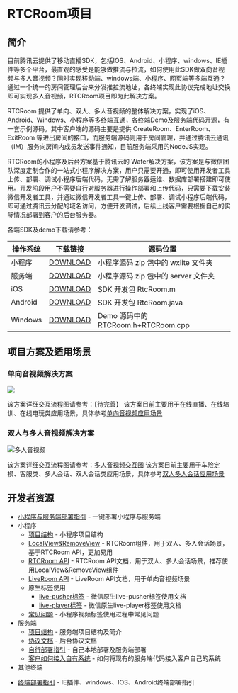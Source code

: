 # RTCRoom项目

## 简介
目前腾讯云提供了移动直播SDK，包括IOS、Android、小程序、windows、IE插件等多个平台，最直观的感受是能够做推流与拉流，如何使用此SDK做双向音视频与多人音视频？同时实现移动端、windows端、小程序、网页端等多端互通？通过一个统一的房间管理后台来分发推拉流地址，各终端实现此协议完成地址交换即可实现多人音视频，RTCRoom项目即为此解决方案。

RTCRoom 提供了单向、双人、多人音视频的整体解决方案，实现了iOS、Android、Windows、小程序等多终端互通，各终端Demo及服务端代码开源，有一套示例源码。其中客户端的源码主要是提供 CreateRoom、EnterRoom、ExitRoom 等进出房间的接口，而服务端源码则用于房间管理，并通过腾讯云通讯（IM）服务向房间内成员发送事件通知，目前服务端采用的NodeJS实现。

RTCRoom的小程序及后台方案基于腾讯云的 Wafer解决方案，该方案是与微信团队深度定制合作的一站式小程序解决方案，用户只需要开通，即可使用开发者工具上传、部署、调试小程序后端代码，无需了解服务器运维、数据库部署搭建即可使用。开发阶段用户不需要自行对服务器进行操作部署和上传代码，只需要下载安装微信开发者工具，并通过微信开发者工具一键上传、部署、调试小程序后端代码，即可通过腾讯云分配的域名访问，方便开发调试，后续上线客户需要根据自己的实际情况部署到客户的后台服务器。

各端SDK及demo下载请参考：

| 操作系统 | 下载链接 | 源码位置 |
|---------|---------|---------|
| 小程序 | [DOWNLOAD](https://cloud.tencent.com/document/product/454/7873#XiaoChengXu) | 小程序源码 zip 包中的 wxlite 文件夹 |
| 服务端 | [DOWNLOAD](https://cloud.tencent.com/document/product/454/7873#XiaoChengXu) | 小程序源码 zip 包中的 server 文件夹  |
| iOS | [DOWNLOAD](https://cloud.tencent.com/document/product/454/7873#iOS) | SDK 开发包 RtcRoom.m |
| Android | [DOWNLOAD](https://cloud.tencent.com/document/product/454/7873#Android) |  SDK 开发包 RtcRoom.java |
| Windows | [DOWNLOAD](https://cloud.tencent.com/document/product/454/7873#Windows) | Demo 源码中的 RTCRoom.h+RTCRoom.cpp |

## 项目方案及适用场景
### 单向音视频解决方案

![](https://mc.qcloudimg.com/static/img/6439160b7f1d0c0fc170e814d5b182c3/image.jpg)
   
  该方案详细交互流程图请参考：【待完善】
  该方案目前主要用于在线直播、在线培训、在线电玩类应用场景，具体参考[单向音视频应用场景](https://cloud.tencent.com/document/product/454/7873#iOS) 

### 双人与多人音视频解决方案
![多人音视频](https://mc.qcloudimg.com/static/img/619d515f6955ec3430caf6e7e7cd761d/image.jpg)
  
  该方案详细交互流程图请参考：[多人音视频交互图](https://mc.qcloudimg.com/static/img/a4aff101682c72db8ee5651a899034bb/RTX20171220-161158.png)
  该方案目前主要用于车险定损、客服类、多人会话、双人会话类应用场景，具体参考[双人多人会话应用场景](https://cloud.tencent.com/document/product/454/7873#iOS) 

## 开发者资源

 * [小程序与服务端部署指引](https://cloud.tencent.com/document/product/454/12554) - 一键部署小程序与服务端
 * 小程序
    - [项目结构](https://cloud.tencent.com/document/product/454/7873#iOS) - 小程序项目结构
    - [LocalView&RemoveView](https://cloud.tencent.com/document/product/454/7873#iOS) -       RTCRoom组件，用于双人、多人会话场景，基于RTCRoom API，更加易用
    - [RTCRoom API](https://cloud.tencent.com/document/product/454/7873#iOS) -       RTCRoom API文档，用于双人、多人会话场景，推荐使用LocalView&RemoveView组件
    - [LiveRoom API](https://cloud.tencent.com/document/product/454/7873#iOS) -       LiveRoom API文档，用于单向音视频场景
    - 原生标签使用
        - [live-pusher标签](https://cloud.tencent.com/document/product/454/12518) -       微信原生live-pusher标签使用文档
        - [live-player标签](https://cloud.tencent.com/document/product/454/12519) -       微信原生live-player标签使用文档
    - [常见问题](https://cloud.tencent.com/document/product/454/13037?!preview&lang=cn) -       小程序视频标签使用过程中常见问题
 * 服务端
    - [项目结构](https://cloud.tencent.com/document/product/454/7873#iOS) - 服务端项目结构及简介
    - [协议文档](https://cloud.tencent.com/document/product/454/7873#iOS) - 后台协议文档
    - [自行部署指引](https://cloud.tencent.com/document/product/454/7873#iOS) - 自己本地部署及服务端部署
    - [客户如何接入自有系统](https://cloud.tencent.com/document/product/454/7873#iOS) - 如何将现有的服务端代码接入客户自己的系统
 * 其他终端
  - [终端部署指引](https://cloud.tencent.com/document/product/454/7873#iOS) -       IE插件、windows、IOS、Android终端部署指引




